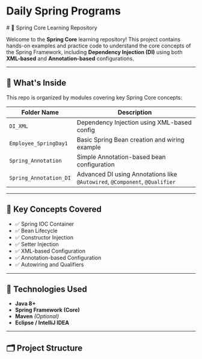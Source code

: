 <h1>Daily Spring Programs</h1>
# 🌱 Spring Core Learning Repository

Welcome to the **Spring Core** learning repository! This project contains hands-on examples and practice code to understand the core concepts of the Spring Framework, including **Dependency Injection (DI)** using both **XML-based** and **Annotation-based** configurations.

---

## 🚀 What's Inside

This repo is organized by modules covering key Spring Core concepts:

| Folder Name               | Description                                      |
|---------------------------|--------------------------------------------------|
| `DI_XML`                  | Dependency Injection using XML-based config      |
| `Employee_SpringDay1`     | Basic Spring Bean creation and wiring example    |
| `Spring_Annotation`       | Simple Annotation-based bean configuration       |
| `Spring_Annotation_DI`    | Advanced DI using Annotations like `@Autowired`, `@Component`, `@Qualifier` |

---

## 📌 Key Concepts Covered

- ✅ Spring IOC Container
- ✅ Bean Lifecycle
- ✅ Constructor Injection
- ✅ Setter Injection
- ✅ XML-based Configuration
- ✅ Annotation-based Configuration
- ✅ Autowiring and Qualifiers

---

## 🧠 Technologies Used

- **Java 8+**
- **Spring Framework (Core)**
- **Maven** *(Optional)*
- **Eclipse / IntelliJ IDEA**

---

## 🗂️ Project Structure

